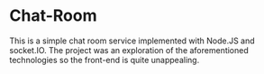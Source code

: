 # Chat-Room
This is a simple chat room service implemented with Node.JS and socket.IO. The project was an exploration of the aforementioned technologies so the front-end is quite unappealing.
